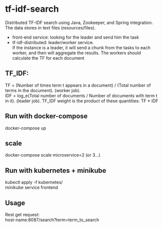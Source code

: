# tf-idf-search
Distributed TF-IDF search using Java, Zookeeper, and Spring integration. The data stores in text files (resources/files). 
* front-end service: looking for the leader and send him the task
* tf-idf-distributed: leader/worker service.   
If the instance is a leader, it will send a chunk from the tasks to each worker, and then will aggregate the results. 
The workers should calculate the TF for each document

## TF_IDF:
TF = (Number of times term t appears in a document) / (Total number of terms in the document). (worker job).  
IDF = log_e(Total number of documents / Number of documents with term t in it). (leader job). 
TF_IDF weight is the product of these quantities: TF * IDF 


## Run with docker-compose
docker-compose up 
## scale
docker-compose scale microservice=2 (or 3...)

## Run with kubernetes + minikube
kubectl apply -f kubernetes/  
minikube service frontend

## Usage 
Rest get request:  
host-name:8087/search?term=term_to_search

